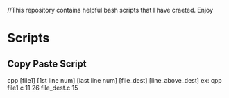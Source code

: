 //This repository contains helpful bash scripts that I have craeted. Enjoy
# Scripts
## Copy Paste Script <cpp>
cpp [file1] [1st line num] [last line num] [file_dest] [line_above_dest]
ex: cpp file1.c 11 26 file_dest.c 15